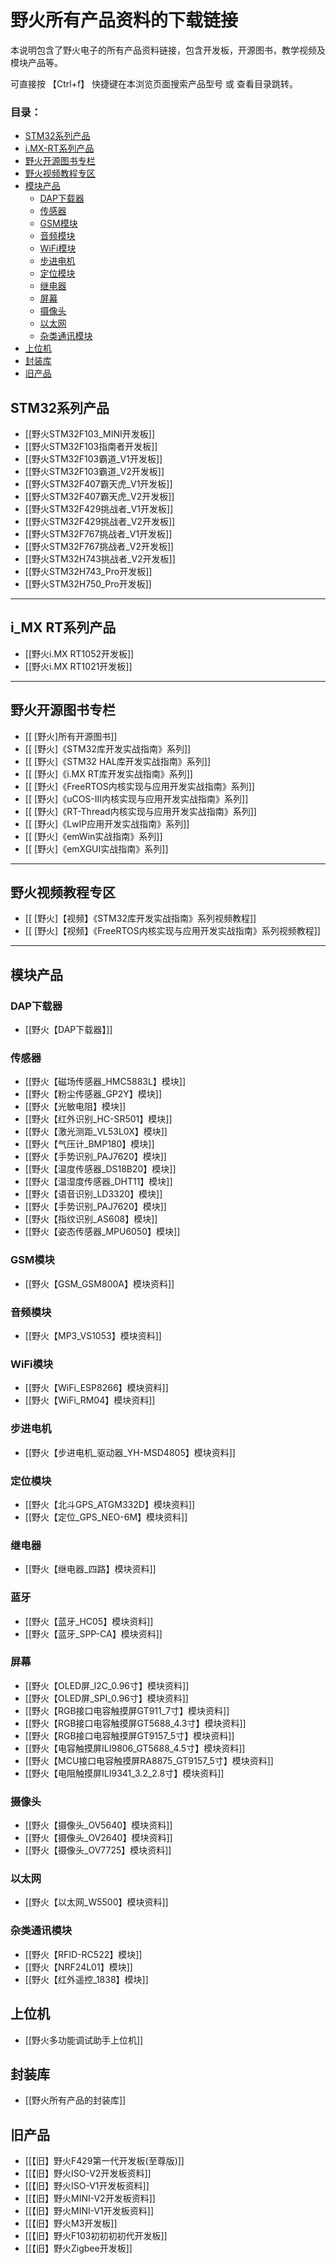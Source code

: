 # 野火所有产品资料的下载链接
本说明包含了野火电子的所有产品资料链接，包含开发板，开源图书，教学视频及模块产品等。

可直接按 【Ctrl+f】 快捷键在本浏览页面搜索产品型号 或 查看目录跳转。

### 目录：
* [STM32系列产品](#STM32系列产品) 
* [i.MX-RT系列产品](#i_MX-RT系列产品) 
* [野火开源图书专栏](#野火开源图书专栏) 
* [野火视频教程专区](#野火视频教程专区) 
* [模块产品](#模块产品) 
   *   [DAP下载器](#DAP下载器) 
   *   [传感器](#传感器) 
   *   [GSM模块](#GSM模块) 
   *   [音频模块](#音频模块) 
   *   [WiFi模块](#WiFi模块) 
   *   [步进电机](#步进电机) 
   *   [定位模块](#定位模块) 
   *   [继电器](#继电器) 
   *   [屏幕](#屏幕) 
   *   [摄像头](#摄像头) 
   *   [以太网](#以太网) 
   *   [杂类通讯模块](#杂类通讯模块) 
*  [上位机](#上位机) 
*  [封装库](#封装库) 
*  [旧产品](#旧产品) 

## STM32系列产品
* [[野火STM32F103_MINI开发板]]
* [[野火STM32F103指南者开发板]]
* [[野火STM32F103霸道_V1开发板]]
* [[野火STM32F103霸道_V2开发板]]
* [[野火STM32F407霸天虎_V1开发板]]
* [[野火STM32F407霸天虎_V2开发板]]
* [[野火STM32F429挑战者_V1开发板]]
* [[野火STM32F429挑战者_V2开发板]]
* [[野火STM32F767挑战者_V1开发板]]
* [[野火STM32F767挑战者_V2开发板]]
* [[野火STM32H743挑战者_V2开发板]]
* [[野火STM32H743_Pro开发板]]
* [[野火STM32H750_Pro开发板]]

***

## i_MX RT系列产品
* [[野火i.MX RT1052开发板]]
* [[野火i.MX RT1021开发板]]

***

## 野火开源图书专栏
* [[ [野火]所有开源图书]]
* [[ [野火]《STM32库开发实战指南》系列]]
* [[ [野火]《STM32 HAL库开发实战指南》系列]]
* [[ [野火]《i.MX RT库开发实战指南》系列]]
* [[ [野火]《FreeRTOS内核实现与应用开发实战指南》系列]]
* [[ [野火]《uCOS-III内核实现与应用开发实战指南》系列]]
* [[ [野火]《RT-Thread内核实现与应用开发实战指南》系列]]
* [[ [野火]《LwIP应用开发实战指南》系列]]
* [[ [野火]《emWin实战指南》系列]]
* [[ [野火]《emXGUI实战指南》系列]]

***

## 野火视频教程专区
* [[ [野火]【视频】《STM32库开发实战指南》系列视频教程]]
* [[ [野火]【视频】《FreeRTOS内核实现与应用开发实战指南》系列视频教程]]

***

## 模块产品
### DAP下载器
* [[野火【DAP下载器】]]
### 传感器
* [[野火【磁场传感器_HMC5883L】模块]]
* [[野火【粉尘传感器_GP2Y】模块]]
* [[野火【光敏电阻】模块]]
* [[野火【红外识别_HC-SR501】模块]]
* [[野火【激光测距_VL53L0X】模块]]
* [[野火【气压计_BMP180】模块]]
* [[野火【手势识别_PAJ7620】模块]]
* [[野火【温度传感器_DS18B20】模块]]
* [[野火【温湿度传感器_DHT11】模块]]
* [[野火【语音识别_LD3320】模块]]
* [[野火【手势识别_PAJ7620】模块]]
* [[野火【指纹识别_AS608】模块]]
* [[野火【姿态传感器_MPU6050】模块]]
### GSM模块
* [[野火【GSM_GSM800A】模块资料]]
### 音频模块
* [[野火【MP3_VS1053】模块资料]]
### WiFi模块
* [[野火【WiFi_ESP8266】模块资料]]
* [[野火【WiFi_RM04】模块资料]]
### 步进电机
* [[野火【步进电机_驱动器_YH-MSD4805】模块资料]]
### 定位模块
* [[野火【北斗GPS_ATGM332D】模块资料]]
* [[野火【定位_GPS_NEO-6M】模块资料]]
### 继电器
* [[野火【继电器_四路】模块资料]]
### 蓝牙
* [[野火【蓝牙_HC05】模块资料]]
* [[野火【蓝牙_SPP-CA】模块资料]]
### 屏幕
* [[野火【OLED屏_I2C_0.96寸】模块资料]]
* [[野火【OLED屏_SPI_0.96寸】模块资料]]
* [[野火【RGB接口电容触摸屏GT911_7寸】模块资料]]
* [[野火【RGB接口电容触摸屏GT5688_4.3寸】模块资料]]
* [[野火【RGB接口电容触摸屏GT9157_5寸】模块资料]]
* [[野火【电容触摸屏ILI9806_GT5688_4.5寸】模块资料]]
* [[野火【MCU接口电容触摸屏RA8875_GT9157_5寸】模块资料]]
* [[野火【电阻触摸屏ILI9341_3.2_2.8寸】模块资料]]
### 摄像头
* [[野火【摄像头_OV5640】模块资料]]
* [[野火【摄像头_OV2640】模块资料]]
* [[野火【摄像头_OV7725】模块资料]]
### 以太网
* [[野火【以太网_W5500】模块资料]]

### 杂类通讯模块
* [[野火【RFID-RC522】模块]]
* [[野火【NRF24L01】模块]]
* [[野火【红外遥控_1838】模块]]

## 上位机
* [[野火多功能调试助手上位机]]
## 封装库
* [[野火所有产品的封装库]]
## 旧产品
* [[【旧】野火F429第一代开发板(至尊版)]]
* [[【旧】野火ISO-V2开发板资料]]
* [[【旧】野火ISO-V1开发板资料]]
* [[【旧】野火MINI-V2开发板资料]]
* [[【旧】野火MINI-V1开发板资料]]
* [[【旧】野火M3开发板]]
* [[【旧】野火F103初初初初代开发板]]
* [[【旧】野火Zigbee开发板]]